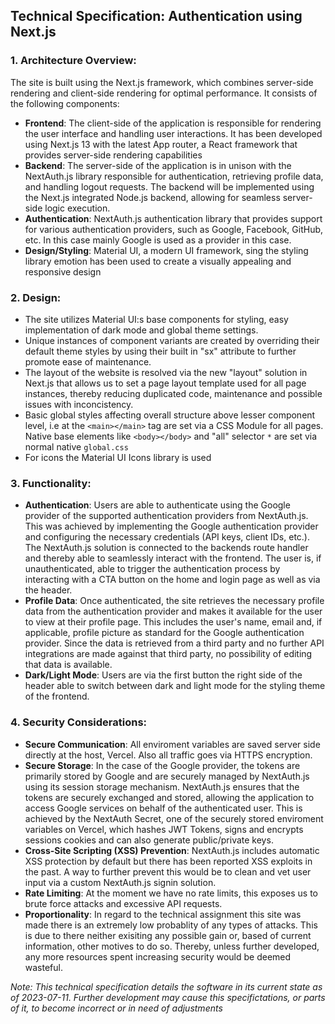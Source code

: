 ## Technical Specification: Authentication using Next.js

### 1. Architecture Overview:

The site is built using the Next.js framework, which combines server-side rendering and client-side rendering for optimal performance. It consists of the following components:

- **Frontend**: The client-side of the application is responsible for rendering the user interface and handling user interactions. It has been developed using Next.js 13 with the latest App router, a React framework that provides server-side rendering capabilities
- **Backend**: The server-side of the application is in unison with the NextAuth.js library responsible for authentication, retrieving profile data, and handling logout requests. The backend will be implemented using the Next.js integrated Node.js backend, allowing for seamless server-side logic execution.
- **Authentication**: NextAuth.js authentication library that provides support for various authentication providers, such as Google, Facebook, GitHub, etc. In this case mainly Google is used as a provider in this case.
- **Design/Styling**: Material UI, a modern UI framework, sing the styling library emotion has been used to create a visually appealing and responsive design

### 2. Design:

- The site utilizes Material UI:s base components for styling, easy implementation of dark mode and global theme settings.
- Unique instances of component variants are created by overriding their default theme styles by using their built in "sx" attribute to further promote ease of maintenance.
- The layout of the website is resolved via the new "layout" solution in Next.js that allows us to set a page layout template used for all page instances, thereby reducing duplicated code, maintenance and possible issues with inconcistency.
- Basic global styles affecting overall structure above lesser component level, i.e at the `<main></main>` tag are set via a CSS Module for all pages. Native base elements like `<body></body>` and "all" selector `*` are set via normal native `global.css`
- For icons the Material UI Icons library is used

### 3. Functionality:

- **Authentication**: Users are able to authenticate using the Google provider of the supported authentication providers from NextAuth.js. This was achieved by implementing the Google authentication provider and configuring the necessary credentials (API keys, client IDs, etc.). The NextAuth.js solution is connected to the backends route handler and thereby able to seamlessly interact with the frontend. The user is, if unauthenticated, able to trigger the authentication process by interacting with a CTA button on the home and login page as well as via the header.
- **Profile Data**: Once authenticated, the site retrieves the necessary profile data from the authentication provider and makes it available for the user to view at their profile page. This includes the user's name, email and, if applicable, profile picture as standard for the Google authentication provider. Since the data is retrieved from a third party and no further API integrations are made against that third party, no possibility of editing that data is available.
- **Dark/Light Mode**: Users are via the first button the right side of the header able to switch between dark and light mode for the styling theme of the frontend.

### 4. Security Considerations:

- **Secure Communication**: All enviroment variables are saved server side directly at the host, Vercel. Also all traffic goes via HTTPS encryption.
- **Secure Storage**: In the case of the Google provider, the tokens are primarily stored by Google and are securely managed by NextAuth.js using its session storage mechanism. NextAuth.js ensures that the tokens are securely exchanged and stored, allowing the application to access Google services on behalf of the authenticated user. This is achieved by the NextAuth Secret, one of the securely stored enviroment variables on Vercel, which hashes JWT Tokens, signs and encrypts sessions cookies and can also generate public/private keys.
- **Cross-Site Scripting (XSS) Prevention**: NextAuth.js includes automatic XSS protection by default but there has been reported XSS exploits in the past. A way to further prevent this would be to clean and vet user input via a custom NextAuth.js signin solution.
- **Rate Limiting**: At the moment we have no rate limits, this exposes us to brute force attacks and excessive API requests.
- **Proportionality**: In regard to the technical assignment this site was made there is an extremely low probablity of any types of attacks. This is due to there neither exisiting any possible gain or, based of current information, other motives to do so. Thereby, unless further developed, any more resources spent increasing security would be deemed wasteful.

_Note: This technical specification details the software in its current state as of 2023-07-11. Further development may cause this specifictations, or parts of it, to become incorrect or in need of adjustments_
